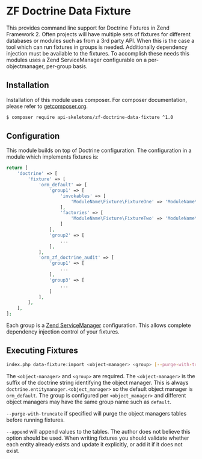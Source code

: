 ZF Doctrine Data Fixture
========================

This provides command line support for Doctrine Fixtures in Zend Framework 2.
Often projects will have multiple sets of fixtures for different databases or modules such as
from a 3rd party API.  When this is the case a tool which can run fixtures in groups is needed.
Additionally dependency injection must be available to the fixtures.  To accomplish these needs
this modules uses a Zend ServiceManager configurable on a per-objectmanager, per-group basis.


Installation
------------

Installation of this module uses composer. For composer documentation, please refer to
[getcomposer.org](http://getcomposer.org/).

```sh
$ composer require api-skeletons/zf-doctrine-data-fixture ^1.0
```


Configuration
--------------

This module builds on top of Doctrine configuration.  The configuration in a module which implements fixtures is:

```php
return [
    'doctrine' => [
        'fixture' => [
            'orm_default' => [
                'group1' => [
                    'invokables' => [
                        'ModuleName\Fixture\FixtureOne' => 'ModuleName\Fixture\FixtureOne',
                    ],
                    'factories' => [
                        'ModuleName\Fixture\FixtureTwo' => 'ModuleName\Fixture\FixtureTwoFactory',
                    ]
                ],
                'group2' => [
                    ...
                ],
            ],
            'orm_zf_doctrine_audit' => [
                'group1' => [
                    ...
                ],
                'group3' => [
                    ...
                ]
            ],
        ],
    ],
];
```

Each group is a [Zend ServiceManager](http://framework.zend.com/manual/current/en/in-depth-guide/services-and-servicemanager.html) configuration.  This allows complete dependency injection control of your fixtures.


Executing Fixtures
------------------

```sh
index.php data-fixture:import <object-manager> <group> [--purge-with-truncate] [--append]
```

The `<object-manager>` and `<group>` are required.  The `<object-manager>` is the suffix of the doctrine string identifying the object manager.  This is always `doctrine.entitymanager.<object_manager>` so the default object manager is `orm_default`.  The group is configured per `<object_manager>` and different object managers may have the same group name such as `default`.

`--purge-with-truncate` if specified will purge the object managers tables before running fixtures.

`--append` will append values to the tables.  The author does not believe this option should be used.  When writing fixtures you should validate whether each entity already exists and update it explicitly, or add it if it does not exist.